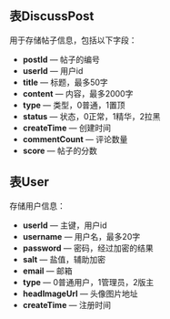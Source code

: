 ## 表DiscussPost
用于存储帖子信息，包括以下字段：  
- **postId** — 帖子的编号
- **userId** — 用户id
- **title** — 标题，最多50字
- **content** — 内容，最多2000字
- **type** — 类型，0普通，1置顶
- **status** — 状态，0正常，1精华，2拉黑
- **createTime** — 创建时间
- **commentCount** — 评论数量
- **score** — 帖子的分数

## 表User
存储用户信息：  
- **userId** — 主键，用户id
- **username** — 用户名，最多20字
- **password** — 密码，经过加密的结果
- **salt** — 盐值，辅助加密
- **email** — 邮箱
- **type** —  0普通用户，1管理员，2版主
- **headImageUrl** — 头像图片地址
- **createTime** — 注册时间